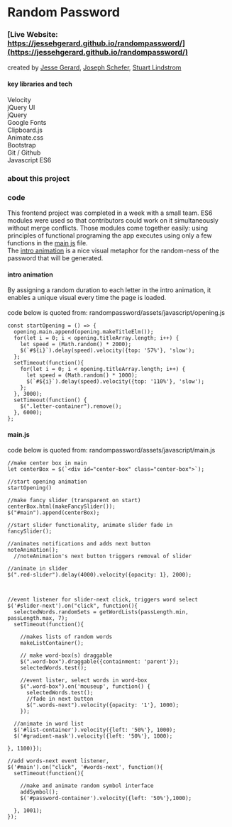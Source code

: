 # Random Password

### [Live Website: https://jessehgerard.github.io/randompassword/](https://jessehgerard.github.io/randompassword/)

created by [Jesse Gerard](http://jessegerard.com/), [Joseph Schefer](https://github.com/jes3rk), [Stuart Lindstrom](https://github.com/the-realest-stu)

#### key libraries and tech <br>

Velocity <br>
jQuery UI <br>
jQuery <br>
Google Fonts <br>
Clipboard.js <br>
Animate.css <br>
Bootstrap <br>
Git / Github <br>
Javascript ES6 <br>

### about this project


### code
This frontend project was completed in a week with a small team. ES6 modules were used so that contributors could work on it simultaneously without merge conflicts. Those modules come together easily: using principles of functional programing the app executes using only a few functions in the [main js](#main.js) file.
<br>
The [intro animation](#intro-animation) is a nice visual metaphor for the random-ness of the password that will be generated.

#### intro animation
By assigning a random duration to each letter in the intro animation, it enables a unique visual every time the page is loaded.
<br><br>
code below is quoted from: randompassword/assets/javascript/opening.js

```
const startOpening = () => {
  opening.main.append(opening.makeTitleElm());
  for(let i = 0; i < opening.titleArray.length; i++) {
    let speed = (Math.random() * 2000);
    $(`#${i}`).delay(speed).velocity({top: '57%'}, 'slow');
  };
  setTimeout(function(){
    for(let i = 0; i < opening.titleArray.length; i++) {
      let speed = (Math.random() * 1000);
      $(`#${i}`).delay(speed).velocity({top: '110%'}, 'slow');
    };
  }, 3000);
  setTimeout(function() {
    $(".letter-container").remove();
  }, 6000);
};
```

#### main.js
code below is quoted from: randompassword/assets/javascript/main.js
```
//make center box in main
let centerBox = $(`<div id="center-box" class="center-box">`);

//start opening animation
startOpening()

//make fancy slider (transparent on start)
centerBox.html(makeFancySlider());
$("#main").append(centerBox);

//start slider functionality, animate slider fade in
fancySlider();

//animates notifications and adds next button
noteAnimation();
  //noteAnimation's next button triggers removal of slider

//animate in slider
$(".red-slider").delay(4000).velocity({opacity: 1}, 2000);



//event listener for slider-next click, triggers word select
$('#slider-next').on("click", function(){
  selectedWords.randomSets = getWordLists(passLength.min, passLength.max, 7);
  setTimeout(function(){

    //makes lists of random words
    makeListContainer();

    // make word-box(s) draggable
    $(".word-box").draggable({containment: 'parent'});
    selectedWords.test();

    //event lister, select words in word-box
    $(".word-box").on('mouseup', function() {
      selectedWords.test();
      //fade in next button
      $(".words-next").velocity({opacity: '1'}, 1000);
    });

  //animate in word list
  $('#list-container').velocity({left: '50%'}, 1000);
  $('#gradient-mask').velocity({left: '50%'}, 1000);

}, 1100)});

//add words-next event listener,
$('#main').on("click", '#words-next', function(){
  setTimeout(function(){

    //make and animate random symbol interface
    addSymbol();
    $('#password-container').velocity({left: '50%'},1000);

  }, 1001);
});
```
